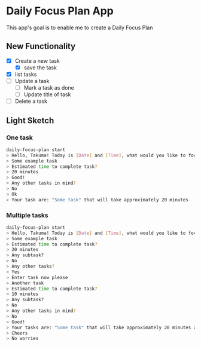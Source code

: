 # Daily Focus Plan App
This app's goal is to enable me to create a Daily Focus Plan

## New Functionality
- [X] Create a new task
  - [X] save the task
- [X] list tasks
- [ ] Update a task
  - [ ] Mark a task as done
  - [ ] Update title of task
- [ ] Delete a task

## Light Sketch

### One task
```sh
daily-focus-plan start
> Hello, Takuma! Today is [Date] and [Time], what would you like to focus on today?
> Some example task
> Estimated time to complete task?
> 20 minutes
> Good!
> Any other tasks in mind?
> No
> Ok
> Your task are: "Some task" that will take approximately 20 minutes
```

### Multiple tasks
```sh
daily-focus-plan start
> Hello, Takuma! Today is [Date] and [Time], what would you like to focus on today?
> Some example task
> Estimated time to complete task?
> 20 minutes
> Any subtask?
> No
> Any other tasks?
> Yes
> Enter task now please
> Another task
> Estimated time to complete task?
> 10 minutes
> Any subtask?
> No
> Any other tasks in mind?
> No
> Good!
> Your tasks are: "Some task" that will take approximately 20 minutes and "Another task" that will take approximately 10 minutes
> Cheers
> No worries
```
